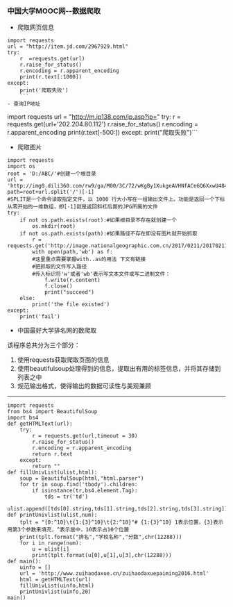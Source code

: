 ### 中国大学MOOC网--数据爬取
- 爬取网页信息
```
import requests
url = "http://item.jd.com/2967929.html"
try:
    r  =requests.get(url)
    r.raise_for_status()
    r.encoding = r.apparent_encoding
    print(r.text[:1000])
except:
    print('爬取失败')
    ```
- 查询IP地址
```
import requests
url = "http://m.ip138.com/ip.asp?ip="
try:
    r = requests.get(url+'202.204.80.112')
    r.raise_for_status()
    r.encoding = r.apparent_encoding
    print(r.text[-500:])
except:
    print("爬取失败")```
- 爬取图片
```
import requests
import os
root = 'D:/ABC/'#创建一个根目录
url = 'http://img0.dili360.com/rw9/ga/M00/3C/72/wKgBy1XukgeAVHNfACe6Q6XxwU4840.tub.jpg'
path=root+url.split('/')[-1]
#SPLIT是一个命令读取指定文件，以 1000 行大小写在一组输出文件上。功能是返回一个下标从零开始的一维数组，即[-1]就是返回斜杠后面的JPG所属的文件
try:
    if not os.path.exists(root):#如果根目录不存在就创建一个
        os.mkdir(root)
    if not os.path.exists(path):#如果路径不存在即没有图片就开始抓取
        r = requests.get('http://image.nationalgeographic.com.cn/2017/0211/20170211061910157.jpg')
        with open(path,'wb') as f:
        #这里重点需要掌握with..as的用法 下文有链接
        #把抓取的文件写入路径
        #传入标识符'w'或者'wb'表示写文本文件或写二进制文件：
            f.write(r.content)
            f.close()
            print("succeed")
    else:
        print('the file existed')
except:
    print('fail')
```
- 中国最好大学排名网的数爬取

该程序总共分为三个部分：
1. 使用requests获取爬取页面的信息
2. 使用beautifulsoup处理得到的信息，提取出有用的标签信息，并将其存储到列表之中
3. 规范输出格式，使得输出的数据可读性与美观兼顾
---
```
import requests
from bs4 import BeautifulSoup
import bs4
def getHTMLText(url):
    try:
        r = requests.get(url,timeout = 30)
        r.raise_for_status()
        r.encoding = r.apparent_encoding
        return r.text
    except:
        return ""    
def fillUnivList(ulist,html):
    soup = BeautifulSoup(html,"html.parser")
    for tr in soup.find('tbody').children:
        if isinstance(tr,bs4.element.Tag):
            tds = tr('td')
            ulist.append([tds[0].string,tds[1].string,tds[2].string,tds[3].string])
def printUnivlist(ulist,num):
    tplt = "{0:^10}\t{1:{3}^10}\t{2:^10}"# {1:{3}^10} 1表示位置，{3}表示用第3个参数来填充，^表示居中，10表示占10个位置
    print(tplt.format("排名","学校名称","分数",chr(12288)))
    for i in range(num):
        u = ulist[i]
        print(tplt.format(u[0],u[1],u[3],chr(12288)))                        
def main():
    uinfo = []
    url = 'http://www.zuihaodaxue.cn/zuihaodaxuepaiming2016.html'
    html = getHTMLText(url)
    fillUnivList(uinfo,html)
    printUnivlist(uinfo,20)
main()
```
